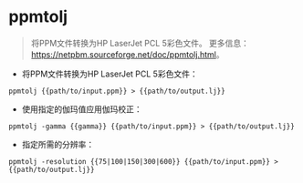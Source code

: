 # ppmtolj

> 将PPM文件转换为HP LaserJet PCL 5彩色文件。
> 更多信息：<https://netpbm.sourceforge.net/doc/ppmtolj.html>。

- 将PPM文件转换为HP LaserJet PCL 5彩色文件：

`ppmtolj {{path/to/input.ppm}} > {{path/to/output.lj}}`

- 使用指定的伽玛值应用伽玛校正：

`ppmtolj -gamma {{gamma}} {{path/to/input.ppm}} > {{path/to/output.lj}}`

- 指定所需的分辨率：

`ppmtolj -resolution {{75|100|150|300|600}} {{path/to/input.ppm}} > {{path/to/output.lj}}`